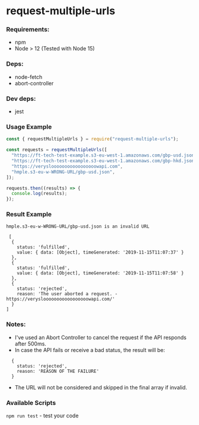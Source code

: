 # request-multiple-urls

### Requirements:

- npm
- Node > 12 (Tested with Node 15)

### Deps:

- node-fetch
- abort-controller

### Dev deps:

- jest

### Usage Example

```js
const { requestMultipleUrls } = require("request-multiple-urls");

const requests = requestMultipleUrls([
  "https://ft-tech-test-example.s3-eu-west-1.amazonaws.com/gbp-usd.json",
  "https://ft-tech-test-example.s3-eu-west-1.amazonaws.com/gbp-hkd.json",
  "https://veryslooooooooooooooooowapi.com",
  "hmple.s3-eu-w-WRONG-URL/gbp-usd.json",
]);

requests.then((results) => {
  console.log(results);
});
```

### Result Example

```
hmple.s3-eu-w-WRONG-URL/gbp-usd.json is an invalid URL

 [
  {
    status: 'fulfilled',
    value: { data: [Object], timeGenerated: '2019-11-15T11:07:37' }
  },
  {
    status: 'fulfilled',
    value: { data: [Object], timeGenerated: '2019-11-15T11:07:58' }
  },
  {
    status: 'rejected',
    reason: 'The user aborted a request. - https://veryslooooooooooooooooowapi.com/'
  }
]

```

### Notes:

- I've used an Abort Controller to cancel the request if the API responds after 500ms.
- In case the API fails or receive a bad status, the result will be:

```
  {
    status: 'rejected',
    reason: 'REASON OF THE FAILURE'
  }
```

- The URL will not be considered and skipped in the final array if invalid.

### Available Scripts

`npm run test` - test your code
